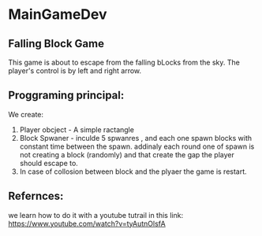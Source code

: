 # MainGameDev

Falling Block Game
--------------------------------

This game is about to escape from the falling bLocks from the sky.
The player's control is by left and right arrow.

Proggraming principal:
---------------------------
We create:
  1) Player obcject - A simple ractangle
  2) Block Spwaner -  inculde 5 spwanres  , and each one  spawn blocks with constant time between the spawn. addinaly each round one of 
                      spawn is not creating a block (randomly) and that create the gap the player should escape to.
  3) In case of collosion between block and the plyaer the game is restart.
  
  Refernces:
 -----------------------------
 we learn how to do it with a youtube tutrail in this link: https://www.youtube.com/watch?v=tyAutnOlsfA
                      
